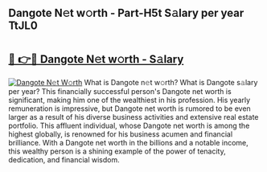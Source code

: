 ## Dangote N𝚎t w𝚘rth - Part-H5t S𝚊lary per year TtJL0

# <h2><a href="http://gc23zp.nevu.top/?p=Dangote">🔗 👉🔴 Dangote N𝚎t w𝚘rth - S𝚊lary</a></h2>

[![Dangote N𝚎t W𝚘rth](https://i.imgur.com/Oavwk0R.jpeg)](http://gc23zp.nevu.top/?p=Dangote)
What is Dangote n𝚎t w𝚘rth? What is Dangote s𝚊lary per year?
This financially successful person's Dangote net worth is significant, making him one of the wealthiest in his profession. His yearly remuneration is impressive, but Dangote net worth is rumored to be even larger as a result of his diverse business activities and extensive real estate portfolio. This affluent individual, whose Dangote net worth is among the highest globally, is renowned for his business acumen and financial brilliance. With a Dangote net worth in the billions and a notable income, this wealthy person is a shining example of the power of tenacity, dedication, and financial wisdom.
